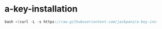 # a-key-installation
```java
bash <(curl -L -s https://raw.githubusercontent.com/jackpanz/a-key-installation/master/centos7-tengine.sh)
```
